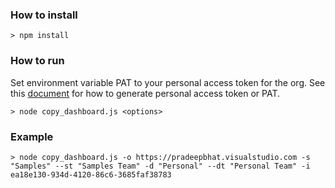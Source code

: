 ### How to install
```
> npm install
```

### How to run

Set environment variable PAT to your personal access token for the org. See this [document](https://docs.microsoft.com/en-us/azure/devops/organizations/accounts/use-personal-access-tokens-to-authenticate?view=azure-devops&tabs=preview-page) for how to generate personal access token or PAT. 

```
> node copy_dashboard.js <options>
```


### Example
```
> node copy_dashboard.js -o https://pradeepbhat.visualstudio.com -s "Samples" --st "Samples Team" -d "Personal" --dt "Personal Team" -i ea18e130-934d-4120-86c6-3685faf38783
```
